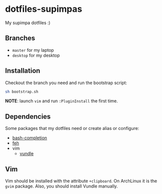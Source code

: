 # dotfiles-supimpas

My supimpa dotfiles :)

## Branches

- `master` for my laptop
- `desktop` for my desktop

## Installation

Checkout the branch you need and run the bootstrap script:

```bash
sh bootstrap.sh
```

**NOTE**: launch `vim` and run `:PluginInstall` the first time.

## Dependencies

Some packages that my dotfiles need or create alias or configure:

- [bash-completion](https://github.com/scop/bash-completion)
- [feh](https://feh.finalrewind.org)
- vim
  - [vundle](https://github.com/VundleVim/Vundle.vim)


## Vim

Vim should be installed with the attribute `+clipboard`. On ArchLinux it is the
`gvim` package. Also, you should install Vundle manually.
